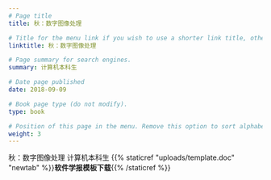 ```yaml
---
# Page title
title: 秋：数字图像处理

# Title for the menu link if you wish to use a shorter link title, otherwise remove this option.
linktitle: 秋：数字图像处理

# Page summary for search engines.
summary: 计算机本科生

# Date page published
date: 2018-09-09

# Book page type (do not modify).
type: book

# Position of this page in the menu. Remove this option to sort alphabetically.
weight: 3
---
```

秋：数字图像处理 计算机本科生
{{% staticref "uploads/template.doc" "newtab" %}}**软件学报模板下载**{{% /staticref %}}